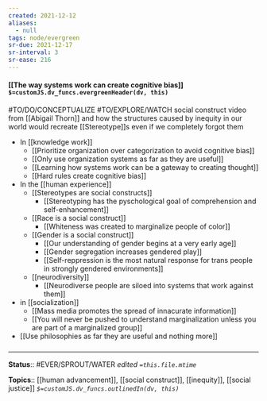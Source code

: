 ```yaml
---
created: 2021-12-12 
aliases:
  - null
tags: node/evergreen
sr-due: 2021-12-17
sr-interval: 3
sr-ease: 216
---
```


#### [[The way systems work can create cognitive bias]] `$=customJS.dv_funcs.evergreenHeader(dv, this)`

#TO/DO/CONCEPTUALIZE #TO/EXPLORE/WATCH social construct video from [[Abigail Thorn]] and how the structures caused by inequity in our world would recreate [[Stereotype]]s even if we completely forgot them
- In [[knowledge work]]
	- [[Prioritize organization over categorization to avoid cognitive bias]]
	- [[Only use organization systems as far as they are useful]]
	- [[Learning how systems work can be a gateway to creating thought]]
	- [[Hard rules create cognitive bias]]
- In the [[human experience]]
	- [[Stereotypes are social constructs]]
		- [[Stereotyping has the pyschological goal of comprehension and self-enhancement]]
	 - [[Race is a social construct]]
		 - [[Whiteness was created to marginalize people of color]]
	- [[Gender is a social construct]]
		- [[Our understanding of gender begins at a very early age]]
		- [[Gender segregation increases gendered play]]
		- [[Self-reppression is the most natural response for trans people in strongly gendered environments]]
	- [[neurodiversity]]
		- [[Neurodiverse people are siloed into systems that work against them]]
- in [[socialization]]
	- [[Mass media promotes the spread of innacurate information]]
	- [[You will never be pushed to understand marginalization unless you are part of a marginalized group]]
- [[Use philosophies as far they are useful and nothing more]]
### <hr class="footnote"/>

**Status**:: #EVER/SPROUT/WATER 
*edited `=this.file.mtime`*

**Topics**:: [[human advancement]], [[social construct]], [[inequity]], [[social justice]]
*`$=customJS.dv_funcs.outlinedIn(dv, this)`*
